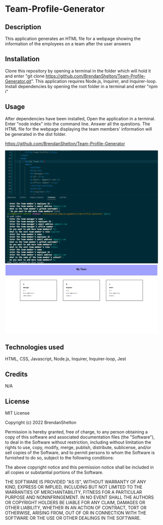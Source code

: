 # Team-Profile-Generator


## Description

This application generates an HTML file for a webpage showing the information of the employees on a team after the user answers

## Installation

Clone this repository by opening a terminal in the folder which will hold it and enter "git clone https://github.com/BrendanShelton/Team-Profile-Generator.git". This application requires Node.js, Inquirer, and Inquirer-loop. Install dependencies by opening the root folder in a terminal and enter "npm i"

## Usage

After dependencies have been installed, Open the application in a terminal. Enter "node index" into the command line. Answer all the questions. The HTML file for the webpage displaying the team members' information will be generated in the dist folder.

https://github.com/BrendanShelton/Team-Profile-Generator

![screenshot of questions](screenshot1.PNG)
![screenshot of webpage created with user answers](screenshot2.PNG)

## Technologies used

HTML, CSS, Javascript, Node.js, Inquirer, Inquirer-loop, Jest

## Credits

N/A

## License

MIT License

Copyright (c) 2022 BrendanShelton

Permission is hereby granted, free of charge, to any person obtaining a copy
of this software and associated documentation files (the "Software"), to deal
in the Software without restriction, including without limitation the rights
to use, copy, modify, merge, publish, distribute, sublicense, and/or sell
copies of the Software, and to permit persons to whom the Software is
furnished to do so, subject to the following conditions:

The above copyright notice and this permission notice shall be included in all
copies or substantial portions of the Software.

THE SOFTWARE IS PROVIDED "AS IS", WITHOUT WARRANTY OF ANY KIND, EXPRESS OR
IMPLIED, INCLUDING BUT NOT LIMITED TO THE WARRANTIES OF MERCHANTABILITY,
FITNESS FOR A PARTICULAR PURPOSE AND NONINFRINGEMENT. IN NO EVENT SHALL THE
AUTHORS OR COPYRIGHT HOLDERS BE LIABLE FOR ANY CLAIM, DAMAGES OR OTHER
LIABILITY, WHETHER IN AN ACTION OF CONTRACT, TORT OR OTHERWISE, ARISING FROM,
OUT OF OR IN CONNECTION WITH THE SOFTWARE OR THE USE OR OTHER DEALINGS IN THE
SOFTWARE.
